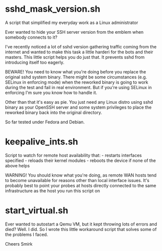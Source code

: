# sshd_mask_version.sh
A script that simplified my everyday work as a Linux administrator

Ever wanted to hide your SSH server version from the emblem when somebody connects to it?

I've recently noticed a lot of sshd version gathering traffic coming from the internet
and wanted to make this task a little harderi for the bots and their masters.
This little script helps you do just that. It prevents sshd from introducing itself too
eagerly.

BEWARE! You need to know what you're doing before you replace the original sshd system binary.
There might be some circumstances (e.g. SELinux in enforcing mode) when the reworked binary 
is going to work during the test and fail in real environment. But if you're using SELinux 
in enforcing I'm sure you know how to handle it.

Other than that it's easy as pie. You just need any Linux distro using sshd binary as your 
OpenSSH server and some system privileges to place the reworked binary back into the original directory.

So far tested under Fedora and Debian.

# keepalive_ints.sh
Script to watch for remote host availability that:
	- restarts interfaces specified
	- reloads their kernel modules
	- reboots the device if none of the above helps

WARNING! You should know what you're doing, as remote WAN hosts tend 
		 to become unavailable for reasons other than local interface issues.
		 It's probably best to point your probes at hosts directly connected
		 to the same infrastructure as the host you run this script on

# start_virtual.sh
Ever wanted to autostart a Qemu VM, but it kept throwing lots of errors and died? 
Well. I did. So I wrote this little workaround script that solves some of the problems I faced.

Cheers
Smirk
